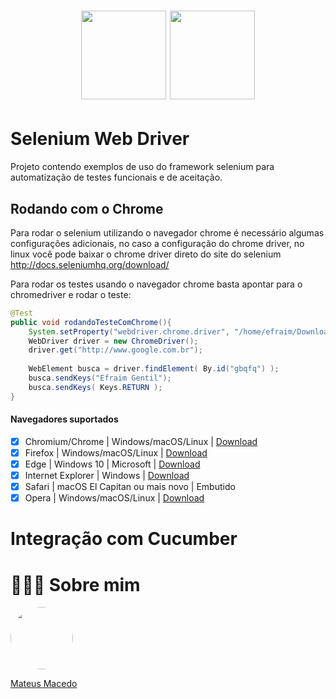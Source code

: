 <h1 align="center">
<img src="https://seeklogo.com/images/S/selenium-logo-A1B53CEFB0-seeklogo.com.png" width="135.373" height="142">
<img src="https://p7.hiclipart.com/preview/108/516/1007/cucumber-behavior-driven-development-software-testing-test-automation-cartoon-cucumber-thumbnail.jpg" width="135.373" height="142">
</h1>

# Selenium Web Driver

Projeto contendo exemplos de uso do framework selenium para automatização de testes funcionais e de aceitação. 

## Rodando com o Chrome

Para rodar o selenium utilizando o navegador chrome é necessário algumas configurações adicionais, no caso a configuração do chrome driver, no linux você pode baixar o chrome driver direto do site do selenium http://docs.seleniumhq.org/download/

Para rodar os testes usando o navegador chrome basta apontar para o chromedriver e rodar o teste:

```java
@Test
public void rodandoTesteComChrome(){
	System.setProperty("webdriver.chrome.driver", "/home/efraim/Downloads/chromedriver");
	WebDriver driver = new ChromeDriver();
	driver.get("http://www.google.com.br");
	
	WebElement busca = driver.findElement( By.id("gbqfq") );
	busca.sendKeys("Efraim Gentil");
	busca.sendKeys( Keys.RETURN );
}
```

#### Navegadores suportados
- [x] Chromium/Chrome	| Windows/macOS/Linux	| [Download](https://chromedriver.storage.googleapis.com/index.html)
- [x] Firefox | Windows/macOS/Linux	| [Download](https://github.com/mozilla/geckodriver/releases)
- [x] Edge | Windows 10 | Microsoft | [Download](https://developer.microsoft.com/en-us/microsoft-edge/tools/webdriver/)
- [x] Internet Explorer | Windows | [Download](https://selenium-release.storage.googleapis.com/index.html)
- [x] Safari | macOS El Capitan ou mais novo | Embutido
- [x] Opera | Windows/macOS/Linux | [Download](https://github.com/operasoftware/operachromiumdriver/releases)

# Integração com Cucumber


# 👨🏻‍🚀 Sobre mim
<a href="https://www.linkedin.com/in/mateus-macedo-937a32163/">
 <img style="border-radius:50%" width="100px; "src="https://avatars.githubusercontent.com/u/63172367?s=460&u=11fd26ea8a7f5663d7707d7ef254e4f8bfca1b05&v=4"/>
 <p>Mateus Macedo</p>
</a>



